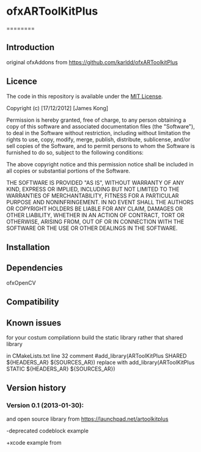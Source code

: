 # ofxARToolKitPlus
========

Introduction
------------
original ofxAddons from 
https://github.com/karldd/ofxARToolkitPlus

Licence
-------
The code in this repository is available under the [MIT License](https://secure.wikimedia.org/wikipedia/en/wiki/Mit_license).

Copyright (c) [17/12/2012] [James Kong]

Permission is hereby granted, free of charge, to any person obtaining a copy of this software and associated documentation files (the "Software"), to deal in the Software without restriction, including without limitation the rights to use, copy, modify, merge, publish, distribute, sublicense, and/or sell copies of the Software, and to permit persons to whom the Software is furnished to do so, subject to the following conditions:

The above copyright notice and this permission notice shall be included in all copies or substantial portions of the Software.

THE SOFTWARE IS PROVIDED "AS IS", WITHOUT WARRANTY OF ANY KIND, EXPRESS OR IMPLIED, INCLUDING BUT NOT LIMITED TO THE WARRANTIES OF MERCHANTABILITY, FITNESS FOR A PARTICULAR PURPOSE AND NONINFRINGEMENT. IN NO EVENT SHALL THE AUTHORS OR COPYRIGHT HOLDERS BE LIABLE FOR ANY CLAIM, DAMAGES OR OTHER LIABILITY, WHETHER IN AN ACTION OF CONTRACT, TORT OR OTHERWISE, ARISING FROM, OUT OF OR IN CONNECTION WITH THE SOFTWARE OR THE USE OR OTHER DEALINGS IN THE SOFTWARE.

Installation
------------

Dependencies
------------
ofxOpenCV

Compatibility
------------


Known issues
------------

for your costum compilationn
build the static library rather that shared library

in CMakeLists.txt line 32
comment 
    #add_library(ARToolKitPlus SHARED ${HEADERS_AR} ${SOURCES_AR})
replace with
	add_library(ARToolKitPlus STATIC ${HEADERS_AR} ${SOURCES_AR})

Version history
------------

### Version 0.1 (2013-01-30):


and open source library from
https://launchpad.net/artoolkitplus

-deprecated codeblock example

+xcode example from 

